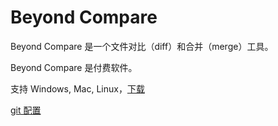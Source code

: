 # Beyond Compare

Beyond Compare 是一个文件对比（diff）和合并（merge）工具。

Beyond Compare 是付费软件。

支持 Windows, Mac, Linux，[下载](https://www.scootersoftware.com/download.php)

[git 配置](http://www.scootersoftware.com/support.php?zz=kb_vcs)
